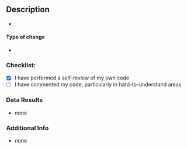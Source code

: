 ## Description

<!-- Please include a summary of the change or which issue is fixed. -->

-

#### Type of change

-

### Checklist:

- [x] I have performed a self-review of my own code
- [ ] I have commented my code, particularly in hard-to-understand areas

### Data Results

- none

### Additional Info

<!-- any additional information or context -->

- none

<!-- Remove the text block if it is not used or necessary -->

